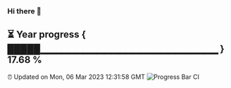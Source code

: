 ### Hi there 👋
⏳ Year progress { █████▁▁▁▁▁▁▁▁▁▁▁▁▁▁▁▁▁▁▁▁▁▁▁▁▁ } 17.68 %
---
⏰ Updated on Mon, 06 Mar 2023 12:31:58 GMT
![Progress Bar CI](https://github.com/liununu/liununu/workflows/Progress%20Bar%20CI/badge.svg)
